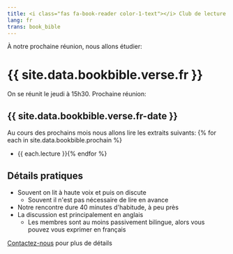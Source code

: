```yaml
---
title: <i class="fas fa-book-reader color-1-text"></i> Club de lecture & étude biblique <i class="fas fa-bible color-1-dark-text"></i>
lang: fr
trans: book_bible
---
```

À notre prochaine réunion, nous allons étudier:

# {{ site.data.bookbible.verse.fr }}

On se réunit le jeudi à 15h30. Prochaine réunion:
## {{ site.data.bookbible.verse.fr-date }}

Au cours des prochains mois nous allons lire les extraits suivants:
{% for each in site.data.bookbible.prochain %}
* {{ each.lecture }}{% endfor %}

## Détails pratiques
* Souvent on lit à haute voix et puis on discute
  * Souvent il n'est pas nécessaire de lire en avance
* Notre rencontre dure 40 minutes d'habitude, à peu près
* La discussion est principalement en anglais
  * Les membres sont au moins passivement bilingue, alors vous pouvez vous exprimer en français

[Contactez-nous](/contact-fr) pour plus de détails
